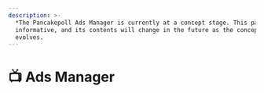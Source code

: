 ```yaml
---
description: >-
  *The Pancakepoll Ads Manager is currently at a concept stage. This page is
  informative, and its contents will change in the future as the concept
  evolves.
---
```


# 📺 Ads Manager

